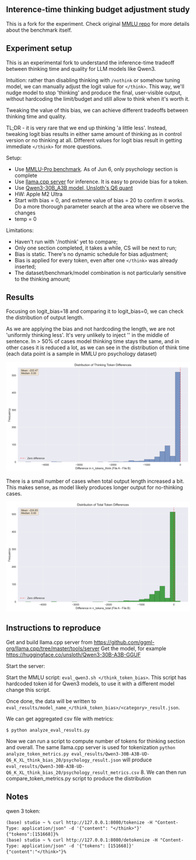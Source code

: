 ## Interence-time thinking budget adjustment study

This is a fork for the experiment. Check original [MMLU repo](https://github.com/TIGER-AI-Lab/MMLU-Pro) for more details about the benchmark itself.

## Experiment setup

This is an experimental fork to understand the inference-time tradeoff between thinking time and quality for LLM models like Qwen3.

Intuition: rather than disabling thinking with ```/nothink``` or somehow tuning model, we can manually adjust the logit value for ```</think>```.
This way, we'll nudge model to stop 'thinking' and produce the final, user-visible output, without hardcoding the limit/budget and still allow to think when it's worth it.

Tweaking the value of this bias, we can achieve different tradeoffs between thinking time and quality.

TL;DR - it is very rare that we end up thinking 'a little less'. Instead, tweaking logit bias results in either same amount of thinking as in control version or no thinking at all.
Different values for logit bias result in getting immediate `</think>` for more questions.


Setup:
* Use [MMLU-Pro benchmark](https://github.com/TIGER-AI-Lab/MMLU-Pro). As of Jun 6, only psychology section is complete 
* Use [llama.cpp server](https://github.com/ggml-org/llama.cpp/tree/master/tools/server) for inference. It is easy to provide bias for a token.
* Use [Qwen3-30B_A3B model, Unsloth's Q6 quant](https://huggingface.co/unsloth/Qwen3-30B-A3B-GGUF)
* HW: Apple M2 Ultra
* Start with bias = 0, and extreme value of bias = 20 to confirm it works. Do a more thorough parameter search at the area where we observe the changes
* temp = 0

Limitations:
* Haven't run with '/nothink' yet to compare;
* Only one section completed, it takes a while, CS will be next to run;
* Bias is static. There's no dynamic schedule for bias adjustment;
* Bias is applied for every token, even after one `</think>` was already inserted;
* The dataset/benchmark/model combination is not particularly sensitive to the thinking amount;


## Results




Focusing on logit_bias=18 and comparing it to logit_bias=0, we can check the distribution of output length.

As we are applying the bias and not hardcoding the length, we are not 'uniformly thinking less'. It's very unlikely to inject '</think>' in the middle of sentence. In > 50% of cases model thinking time stays the same, and in other cases it is reduced a lot, as we can see in the distribution of think time (each data point is a sample in MMLU pro psychology dataset)

![distribuiton of thinking tokens count](eval_results/pics/qwen3_psychology_think_diff.png)

There is a small number of cases when total output length increased a bit. This makes sense, as model likely produces longer output for no-thinking cases.

![distribution of total token count](eval_results/pics/qwen3_psychology_total_diff.png)


## Instructions to reproduce

Get and build llama.cpp server from https://github.com/ggml-org/llama.cpp/tree/master/tools/server
Get the model, for example https://huggingface.co/unsloth/Qwen3-30B-A3B-GGUF

Start the server: 

Start the MMLU script: `eval_qwen3.sh </think_token_bias>`. This script has hardcoded token id for Qwen3 models, to use it with a different model change this script.

Once done, the data will be written to `eval_results/model_name_</think_token_bias>/<category>_result.json`.

We can get aggregated csv file with metrics:

```
$ python analyze_eval_results.py

```

Now we can run a script to compute number of tokens for thinking section and overall. The same llama.cpp server is used for tokenization `python analyze_token_metrics.py eval_results/Qwen3-30B-A3B-UD-Q6_K_XL_think_bias_20/psychology_result.json` will produce `eval_results/Qwen3-30B-A3B-UD-Q6_K_XL_think_bias_20/psychology_result_metrics.csv`
8. We can then run compare_token_metrics.py script to produce the distribution 

## Notes

qwen 3 </think> token:
```
(base) studio ~ % curl http://127.0.0.1:8080/tokenize -H "Content-Type: application/json" -d '{"content": "</think>"}'
{"tokens":[151668]}%
(base) studio ~ % curl http://127.0.0.1:8080/detokenize -H "Content-Type: application/json" -d '{"tokens": [151668]}'
{"content":"</think>"}%
```


